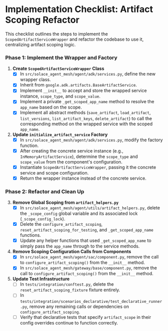 # Implementation Checklist: Artifact Scoping Refactor

This checklist outlines the steps to implement the `ScopedArtifactServiceWrapper` and refactor the codebase to use it, centralizing artifact scoping logic.

### Phase 1: Implement the Wrapper and Factory

1.  **Create `ScopedArtifactServiceWrapper` Class**
    -   [x] In `src/solace_agent_mesh/agent/adk/services.py`, define the new wrapper class.
    -   [x] Inherit from `google.adk.artifacts.BaseArtifactService`.
    -   [x] Implement `__init__` to accept and store the wrapped service instance, `scope_type`, and `scope_value`.
    -   [x] Implement a private `_get_scoped_app_name` method to resolve the `app_name` based on the scope.
    -   [x] Implement all abstract methods (`save_artifact`, `load_artifact`, `list_versions`, `list_artifact_keys`, `delete_artifact`) to call the corresponding method on the wrapped service with the scoped `app_name`.

2.  **Update `initialize_artifact_service` Factory**
    -   [x] In `src/solace_agent_mesh/agent/adk/services.py`, modify the factory function.
    -   [x] After creating the concrete service instance (e.g., `InMemoryArtifactService`), determine the `scope_type` and `scope_value` from the component's configuration.
    -   [x] Instantiate `ScopedArtifactServiceWrapper`, passing it the concrete service and scope configuration.
    -   [x] Return the wrapper instance instead of the concrete service.

### Phase 2: Refactor and Clean Up

3.  **Remove Global Scoping from `artifact_helpers.py`**
    -   [x] In `src/solace_agent_mesh/agent/utils/artifact_helpers.py`, delete the `_scope_config` global variable and its associated lock (`_scope_config_lock`).
    -   [x] Delete the `configure_artifact_scoping`, `reset_artifact_scoping_for_testing`, and `_get_scoped_app_name` functions.
    -   [x] Update any helper functions that used `_get_scoped_app_name` to simply pass the `app_name` through to the service methods.

4.  **Remove Scoping Configuration Calls from Components**
    -   [x] In `src/solace_agent_mesh/agent/sac/component.py`, remove the call to `configure_artifact_scoping()` from the `__init__` method.
    -   [x] In `src/solace_agent_mesh/gateway/base/component.py`, remove the call to `configure_artifact_scoping()` from the `__init__` method.

5.  **Update Test Infrastructure**
    -   [ ] In `tests/integration/conftest.py`, delete the `reset_artifact_scoping_fixture` fixture entirely.
    -   [ ] In `tests/integration/scenarios_declarative/test_declarative_runner.py`, remove any remaining calls or dependencies on `configure_artifact_scoping`.
    -   [ ] Verify that declarative tests that specify `artifact_scope` in their config overrides continue to function correctly.
